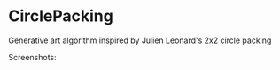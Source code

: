 # CirclePacking
Generative art algorithm inspired by Julien Leonard's 2x2 circle packing

Screenshots:

![![](https://c5.staticflickr.com/9/8681/28172077172_3cafa0b602_c.jpg)](https://www.flickr.com/photos/140640324@N05/28172077172/in/album-72157670296859561/)
![![](https://c1.staticflickr.com/9/8733/27977640880_d4cf9b582e_c.jpg)](https://www.flickr.com/photos/140640324@N05/27977640880/in/album-72157670296859561/)
![![](https://c4.staticflickr.com/8/7367/28180650971_5caacd6727_c.jpg)](https://www.flickr.com/photos/140640324@N05/28180650971/in/album-72157670296859561/)
![![](https://c8.staticflickr.com/9/8596/27703559743_b5bc4a9ee0_c.jpg)](https://www.flickr.com/photos/140640324@N05/27703559743/in/album-72157670296859561/)
